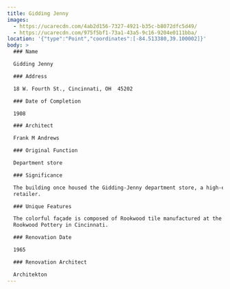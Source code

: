 ```yaml
---
title: Gidding Jenny
images:
  - https://ucarecdn.com/4ab2d156-7327-4921-b35c-b8072dfc5d49/
  - https://ucarecdn.com/975f5bf1-73a1-43a5-9c16-9204e0111bba/
location: '{"type":"Point","coordinates":[-84.513380,39.100002]}'
body: >
  ### Name

  Gidding Jenny

  ### Address

  18 W. Fourth St., Cincinnati, OH  45202

  ### Date of Completion

  1908

  ### Architect

  Frank M Andrews

  ### Original Function

  Department store

  ### Significance

  The building once housed the Gidding-Jenny department store, a high-end
  retailer.

  ### Unique Features

  The colorful façade is composed of Rookwood tile manufactured at the famous
  Rookwood Pottery in Cincinnati.

  ### Renovation Date

  1965

  ### Renovation Architect

  Architekton
---
```

